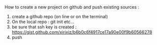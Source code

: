 How to create a new project on github and push existing sources : 
1. create a github repo (on line or on the terminal)
2. On the local repo : git init etc...
3. be sure that ssh key is created  : https://gist.github.com/xirixiz/b6b0c6f4917ce17a90e00f9b60566278
4. push
